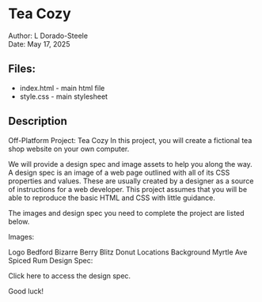 # Tea Cozy
Author: L Dorado-Steele  
Date: May 17, 2025  

## Files:
* index.html - main html file
* style.css - main stylesheet

## Description
Off-Platform Project: Tea Cozy
In this project, you will create a fictional tea shop website on your own computer.

We will provide a design spec and image assets to help you along the way. A design spec is an image of a web page outlined with all of its CSS properties and values. These are usually created by a designer as a source of instructions for a web developer. This project assumes that you will be able to reproduce the basic HTML and CSS with little guidance.

The images and design spec you need to complete the project are listed below.

Images:

Logo
Bedford Bizarre
Berry Blitz
Donut
Locations
Background
Myrtle Ave
Spiced Rum
Design Spec:

Click here to access the design spec.

Good luck!